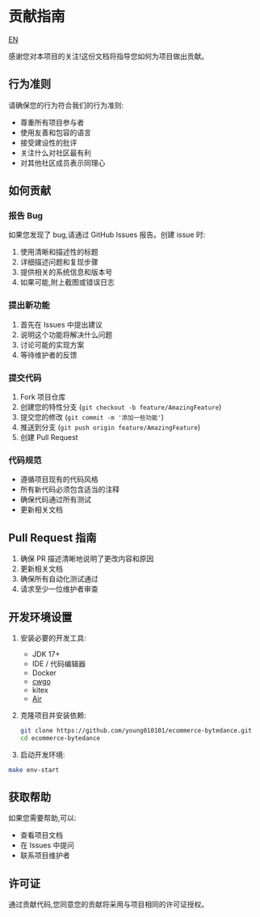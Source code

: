 # 贡献指南

[EN](CONTRIBUTING.md)

感谢您对本项目的关注!这份文档将指导您如何为项目做出贡献。

## 行为准则

请确保您的行为符合我们的行为准则:

- 尊重所有项目参与者
- 使用友善和包容的语言
- 接受建设性的批评
- 关注什么对社区最有利
- 对其他社区成员表示同理心

## 如何贡献

### 报告 Bug

如果您发现了 bug,请通过 GitHub Issues 报告。创建 issue 时:

1. 使用清晰和描述性的标题
2. 详细描述问题和复现步骤
3. 提供相关的系统信息和版本号
4. 如果可能,附上截图或错误日志

### 提出新功能

1. 首先在 Issues 中提出建议
2. 说明这个功能将解决什么问题
3. 讨论可能的实现方案
4. 等待维护者的反馈

### 提交代码

1. Fork 项目仓库
2. 创建您的特性分支 (`git checkout -b feature/AmazingFeature`)
3. 提交您的修改 (`git commit -m '添加一些功能'`)
4. 推送到分支 (`git push origin feature/AmazingFeature`)
5. 创建 Pull Request

### 代码规范

- 遵循项目现有的代码风格
- 所有新代码必须包含适当的注释
- 确保代码通过所有测试
- 更新相关文档

## Pull Request 指南

1. 确保 PR 描述清晰地说明了更改内容和原因
2. 更新相关文档
3. 确保所有自动化测试通过
4. 请求至少一位维护者审查

## 开发环境设置

1. 安装必要的开发工具:
   - JDK 17+
   - IDE / 代码编辑器
   - Docker
   - [cwgo](https://github.com/cloudwego/cwgo)
   - kitex
   - [Air](https://github.com/cosmtrek/air)

2. 克隆项目并安装依赖:

    ```sh
    git clone https://github.com/young010101/ecommerce-bytedance.git
    cd ecommerce-bytedance
    ```

3. 启动开发环境:

```sh
make env-start
```

## 获取帮助

如果您需要帮助,可以:

- 查看项目文档
- 在 Issues 中提问
- 联系项目维护者

## 许可证

通过贡献代码,您同意您的贡献将采用与项目相同的许可证授权。
